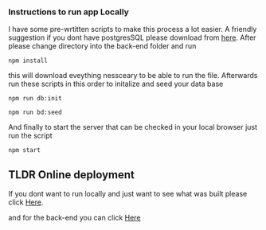 


### Instructions to run app Locally 

I have some pre-wrtitten scripts to make this process a lot easier. A friendly suggestion if you dont have postgresSQL please download from [here](https://www.postgresql.org/download/). After please change directory into the back-end folder and run

` npm install `

this will download eveything nessceary to be able to run the file. Afterwards run these scripts in this order to initalize and seed your data base 

``` npm run db:init ```

```npm run bd:seed```

And finally to start the server that can be checked in your local browser just run the script

```npm start```

## TLDR Online deployment 

If you dont want to run locally and just want to see what was built please click [Here](https://neon-sunshine-d63a1f.netlify.app/). 

and for the back-end you can click [Here](https://meals-4-nyc.herokuapp.com/)